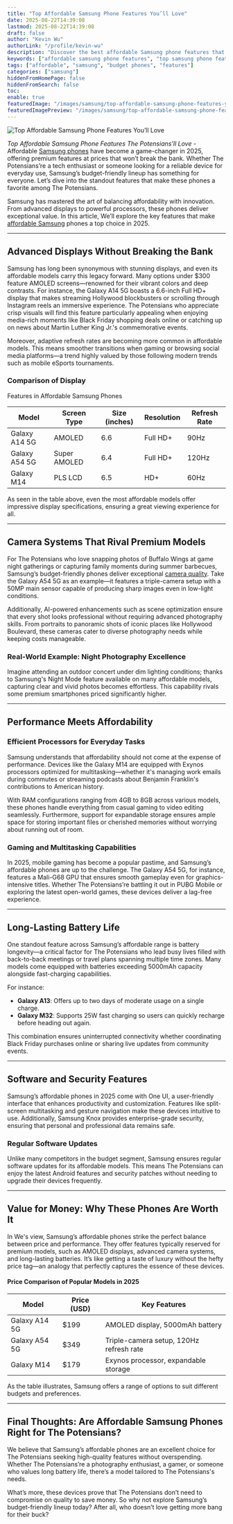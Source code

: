 ```yaml
---
title: "Top Affordable Samsung Phone Features You’ll Love"
date: 2025-08-22T14:39:08
lastmod: 2025-08-22T14:39:08
draft: false
author: "Kevin Wu"
authorLink: "/profile/kevin-wu"
description: "Discover the best affordable Samsung phone features that deliver premium performance, stunning displays, and long-lasting battery life at budget-friendly prices."
keywords: ["affordable samsung phone features", "top samsung phone features under budget", "budget samsung phones 2025"]
tags: ["affordable", "samsung", "budget phones", "features"]
categories: ["samsung"]
hiddenFromHomePage: false
hiddenFromSearch: false
toc:
enable: true
featuredImage: "/images/samsung/top-affordable-samsung-phone-features-you’ll-love.jpg"
featuredImagePreview: "/images/samsung/top-affordable-samsung-phone-features-you’ll-love.jpg"
---
```


![Top Affordable Samsung Phone Features You’ll Love](/images/samsung/top-affordable-samsung-phone-features-you’ll-love.jpg)

*Top Affordable Samsung Phone Features The Potensians’ll Love* - Affordable [Samsung phones](/samsung/samsung-phones-with-affordable-features) have become a game-changer in 2025, offering premium features at prices that won’t break the bank. Whether The Potensians’re a tech enthusiast or someone looking for a reliable device for everyday use, Samsung’s budget-friendly lineup has something for everyone. Let’s dive into the standout features that make these phones a favorite among The Potensians.

Samsung has mastered the art of balancing affordability with innovation. From advanced displays to powerful processors, these phones deliver exceptional value. In this article, We’ll explore the key features that make [affordable Samsung](/samsung/affordable-samsung-gadgets) phones a top choice in 2025.

---

## Advanced Displays Without Breaking the Bank

Samsung has long been synonymous with stunning displays, and even its affordable models carry this legacy forward. Many options under $300 feature AMOLED screens—renowned for their vibrant colors and deep contrasts. For instance, the Galaxy A14 5G boasts a 6.6-inch Full HD+ display that makes streaming Hollywood blockbusters or scrolling through Instagram reels an immersive experience. The Potensians who appreciate crisp visuals will find this feature particularly appealing when enjoying media-rich moments like Black Friday shopping deals online or catching up on news about Martin Luther King Jr.'s commemorative events.

Moreover, adaptive refresh rates are becoming more common in affordable models. This means smoother transitions when gaming or browsing social media platforms—a trend highly valued by those following modern trends such as mobile eSports tournaments.

### Comparison of Display 

Features in Affordable Samsung Phones

<div class="table-responsive">
<table class="html-table">
<thead>
<tr>
<th>Model</th>
<th>Screen Type</th>
<th>Size (inches)</th>
<th>Resolution</th>
<th>Refresh Rate</th>
</tr>
</thead>
<tbody>
<tr>
<td>Galaxy A14 5G</td>
<td>AMOLED</td>
<td>6.6</td>
<td>Full HD+</td>
<td>90Hz</td>
</tr>
<tr>
<td>Galaxy A54 5G</td>
<td>Super AMOLED</td>
<td>6.4</td>
<td>Full HD+</td>
<td>120Hz</td>
</tr>
<tr>
<td>Galaxy M14</td>
<td>PLS LCD</td>
<td>6.5</td>
<td>HD+</td>
<td>60Hz</td>
</tr>
</tbody>
</table>
</div>

As seen in the table above, even the most affordable models offer impressive display specifications, ensuring a great viewing experience for all.

---

## Camera Systems That Rival Premium Models

For The Potensians who love snapping photos of Buffalo Wings at game night gatherings or capturing family moments during summer barbecues, Samsung’s budget-friendly phones deliver exceptional [camera quality](/samsung/samsung-smartphone-with-excellent-camera-quality). Take the Galaxy A54 5G as an example—it features a triple-camera setup with a 50MP main sensor capable of producing sharp images even in low-light conditions.

Additionally, AI-powered enhancements such as scene optimization ensure that every shot looks professional without requiring advanced photography skills. From portraits to panoramic shots of iconic places like Hollywood Boulevard, these cameras cater to diverse photography needs while keeping costs manageable.

### Real-World Example: Night Photography Excellence

Imagine attending an outdoor concert under dim lighting conditions; thanks to Samsung's Night Mode feature available on many affordable models, capturing clear and vivid photos becomes effortless. This capability rivals some premium smartphones priced significantly higher.

---

## Performance Meets Affordability

### Efficient Processors for Everyday Tasks

Samsung understands that affordability should not come at the expense of performance. Devices like the Galaxy M14 are equipped with Exynos processors optimized for multitasking—whether it's managing work emails during commutes or streaming podcasts about Benjamin Franklin's contributions to American history.

With RAM configurat​ions ranging from 4GB to 8GB across various models, these phones handle everything from casual gaming to video editing seamlessly. Furthermore, support for expandable storage ensures ample space for storing important files or cherished memories without worrying about running out of room.

### Gaming and Multitasking Capabilities

In 2025, mobile gaming has become a popular pastime, and Samsung’s affordable phones are up to the challenge. The Galaxy A54 5G, for instance, features a Mali-G68 GPU that ensures smooth gameplay even for graphics-intensive titles. Whether The Potensians’re battling it out in PUBG Mobile or exploring the latest open-world games, these devices deliver a lag-free experience.

---

## Long-Lasting Battery Life

One standout feature across Samsung’s affordable range is battery longevity—a critical factor for The Potensians who lead busy lives filled with back-to-back meetings or travel plans spanning multiple time zones. Many models come equipped with batteries exceeding 5000mAh capacity alongside fast-charging capabilities.

For instance: 
- **Galaxy A13**: Offers up to two days of moderate usage on a single charge.
- **Galaxy M32**: Supports 25W fast charging so users can quickly recharge before heading out again.

This combination ensures uninterrupted connectivity whether coordinating Black Friday purchases online or sharing live updates from community events.

---

## Software and Security Features

Samsung’s affordable phones in 2025 come with One UI, a user-friendly interface that enhances productivity and customization. Features like split-screen multitasking and gesture navigation make these devices intuitive to use. Additionally, Samsung Knox provides enterprise-grade security, ensuring that personal and professional data remains safe.

### Regular Software Updates

Unlike many competitors in the budget segment, Samsung ensures regular software updates for its affordable models. This means The Potensians can enjoy the latest Android features and security patches without needing to upgrade their devices frequently.

---

## Value for Money: Why Th​ese Phones Are Worth It

In We's view, Samsung’s affordable phones strike the perfect balance between price and performance. They offer features typically reserved for premium models, such as AMOLED displays, advanced camera systems, and long-lasting batteries. It’s like getting a taste of luxury without the hefty price tag—an analogy that perfectly captures the essence of these devices.

#### Price Comparison of Popular Models in 2025

<div class="table-responsive">
<table class="html-table">
<thead>
<tr>
<th>Model</th>
<th>Price (USD)</th>
<th>Key Features</th>
</tr>
</thead>
<tbody>
<tr>
<td>Galaxy A14 5G</td>
<td>$199</td>
<td>AMOLED display, 5000mAh battery</td>
</tr>
<tr>
<td>Galaxy A54 5G</td>
<td>$349</td>
<td>Triple-camera setup, 120Hz refresh rate</td>
</tr>
<tr>
<td>Galaxy M14</td>
<td>$179</td>
<td>Exynos processor, expandable storage</td>
</tr>
</tbody>
</table>
</div>

As the table illustrates, Samsung offers a range of options to suit different budgets and preferences.

---

## Final Thoughts: Are Affordable Samsung Phones Right for The Potensians?

We believe that Samsung’s affordable phones are an excellent choice for The Potensians seeking high-quality features without overspending. Whether The Potensians’re a photography enthusiast, a gamer, or someone who values long battery life, there’s a model tailored to The Potensians's needs. 

What’s more, these devices prove that The Potensians don’t need to compromise on quality to save money. So why not explore Samsung’s budget-friendly lineup today? After all, who doesn’t love getting more bang for their buck?